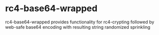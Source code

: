 # rc4-base64-wrapped

rc4-base64-wrapped provides functionality for rc4-crypting followed by web-safe base64 encoding with resulting string randomized sprinkling
